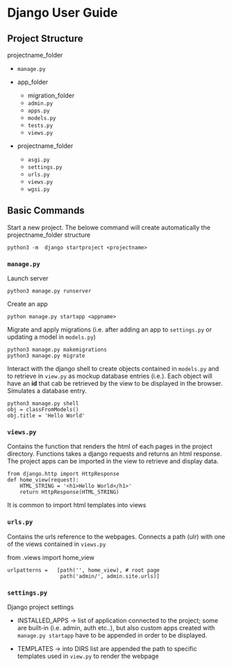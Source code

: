 # Django User Guide

## Project Structure

projectname_folder

* `manage.py`

* app_folder

  * migration_folder
  * `admin.py`
  * `apps.py`
  * `models.py`
  * `tests.py`
  * `views.py`

* projectname_folder

  * `asgi.py`
  * `settings.py`
  * `urls.py`
  * `views.py`
  * `wgsi.py`

## Basic Commands

Start a new project. The belowe command will create automatically the projectname_folder structure

    python3 -m  django startproject <projectname>

### `manage.py`

Launch server

    python3 manage.py runserver

Create an app

    python manage.py startapp <appname>

Migrate and apply migrations (i.e. after adding an app to `settings.py` or  updating a model in `models.py`)

    python3 manage.py makemigrations
    python3 manage.py migrate

Interact with the django shell to create objects contained in `models.py` and to retrieve in `view.py` as mockup database entries (i.e.). Each object will have an __id__ that cab be retrieved by the view to be displayed in the browser. Simulates a database entry.

    python3 manage.py shell
    obj = classFromModels()
    obj.title = 'Hello World'    

### `views.py`

Contains the function that renders the html of each pages in the project directory. Functions takes a django requests and returns an html response. The project apps can be imported in the view to retrieve and display data.

    from django.http import HttpResponse
    def home_view(request):
        HTML_STRING = '<h1>Hello World</h1>'
        return HttpResponse(HTML_STRING)

It is common to import html templates into views

### `urls.py`

Contains the urls reference to the webpages. Connects a path (ulr) with one of the views contained in `views.py`

from .views import home_view

    urlpatterns =   [path('', home_view), # root page
                     path('admin/', admin.site.urls)]

### `settings.py`

Django project settings

* INSTALLED_APPS -> list of application connected to the project; some are built-in (i.e. admin, auth etc..), but also custom apps created with `manage.py startapp` have to be appended in order to be displayed.

* TEMPLATES -> into DIRS list are appended the path to specific templates used in `view.py` to render the webpage
